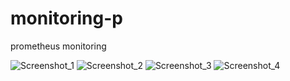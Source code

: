 # monitoring-p
prometheus monitoring


![Screenshot_1](https://github.com/user-attachments/assets/9927c72d-3fc9-4771-ba7c-748dc9d3d430)
![Screenshot_2](https://github.com/user-attachments/assets/6f396dc9-d014-4fa6-8eeb-148d0d6fcf97)
![Screenshot_3](https://github.com/user-attachments/assets/13d69c67-1a05-4ec6-84b2-8abf23784465)
![Screenshot_4](https://github.com/user-attachments/assets/e287ecdd-16b0-4659-9cd2-2edcfd889e52)
